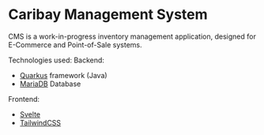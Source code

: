 # Caribay Management System

CMS is a work-in-progress inventory management application, designed for E-Commerce and Point-of-Sale systems.

Technologies used:
Backend:

- [Quarkus](https://quarkus.io/) framework (Java)
- [MariaDB](https://mariadb.org/) Database

Frontend:

- [Svelte](https://svelte.dev/)
- [TailwindCSS](https://tailwindcss.com/)
